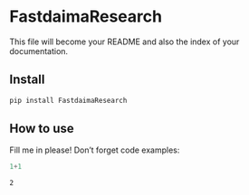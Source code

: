 # FastdaimaResearch


<!-- WARNING: THIS FILE WAS AUTOGENERATED! DO NOT EDIT! -->

This file will become your README and also the index of your
documentation.

## Install

``` sh
pip install FastdaimaResearch
```

## How to use

Fill me in please! Don’t forget code examples:

``` python
1+1
```

    2
